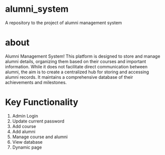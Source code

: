 # alumni_system
A repository to the project of alumni management system

# about
Alumni Management System! This platform is designed to store and manage alumni details, organizing them based on their courses and important information. While it does not facilitate direct communication between alumni, the aim is to create a centralized hub for storing and accessing alumni records. It maintains a comprehensive database of their achievements and milestones.

# Key Functionality
1. Admin Login
2. Update current password
3. Add course
4. Add alumni
5. Manage course and alumni
6. View database
7. Dynamic page 



